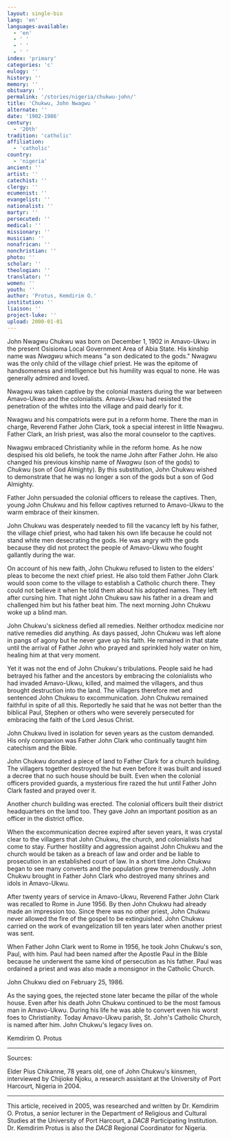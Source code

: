 ```yaml
---
layout: single-bio
lang: 'en'
languages-available:
  - 'en'
  - ' '
  - ' '
  - ' '
index: 'primary'
categories: 'c'
eulogy: ''
history: ''
memory: ''
obituary: ''
permalink: '/stories/nigeria/chukwu-john/'
title: 'Chukwu, John Nwagwu '
alternate: ''
date: '1902-1986'
century:
  - '20th'
tradition: 'catholic'
affiliation:
  - 'catholic'
country:
  - 'nigeria'
ancient: ''
artist: ''
catechist: ''
clergy: ''
ecumenist: ''
evangelist: ''
nationalist: ''
martyr: ''
persecuted: ''
medical: ''
missionary: ''
musician: ''
nonafrican: ''
nonchristian: ''
photo: ''
scholar: ''
theologian: ''
translator: ''
women: ''
youth: ''
author: 'Protus, Kemdirim O.'
institution: ''
liaison: ''
project-luke: ''
upload: 2000-01-01
---
```



John Nwagwu Chukwu was born on December 1, 1902 in Amavo-Ukwu in the present Osisioma Local Government Area of Abia State. His kinship name was *Nwagwu* which means "a son dedicated to the gods." Nwagwu was the only child of the village chief priest. He was the epitome of handsomeness and intelligence but his humility was equal to none. He was generally admired and loved.

Nwagwu was taken captive by the colonial masters during the war between Amavo-Ukwo and the colonialists. Amavo-Ukwu had resisted the penetration of the whites into the village and paid dearly for it.

Nwagwu and his compatriots were put in a reform home. There the man in charge, Reverend Father John Clark, took a special interest in little Nwagwu. Father Clark, an Irish priest, was also the moral counselor to the captives.

Nwagwu embraced Christianity while in the reform home. As he now despised his old beliefs, he took the name John after Father John. He also changed his previous kinship name of *Nwagwu* (son of the gods) to *Chukwu* (son of God Almighty). By this substitution, John Chukwu wished to demonstrate that he was no longer a son of the gods but a son of God Almighty.

Father John persuaded the colonial officers to release the captives. Then, young John Chukwu and his fellow captives returned to Amavo-Ukwu to the warm embrace of their kinsmen.

John Chukwu was desperately needed to fill the vacancy left by his father, the village chief priest, who had taken his own life because he could not stand white men desecrating the gods. He was angry with the gods because they did not protect the people of Amavo-Ukwu who fought gallantly during the war.

On account of his new faith, John Chukwu refused to listen to the elders' pleas to become the next chief priest. He also told them Father John Clark would soon come to the village to establish a Catholic church there. They could not believe it when he told them about his adopted names. They left after cursing him. That night John Chukwu saw his father in a dream and challenged him but his father beat him. The next morning John Chukwu woke up a blind man.

John Chukwu's sickness defied all remedies. Neither orthodox medicine nor native remedies did anything. As days passed, John Chukwu was left alone in pangs of agony but he never gave up his faith. He remained in that state until the arrival of Father John who prayed and sprinkled holy water on him, healing him at that very moment.

Yet it was not the end of John Chukwu's tribulations. People said he had betrayed his father and the ancestors by embracing the colonialists who had invaded Amavo-Ukwu, killed, and maimed the villagers, and thus brought destruction into the land. The villagers therefore met and sentenced John Chukwu to excommunication. John Chukwu remained faithful in spite of all this. Reportedly he said that he was not better than the biblical Paul, Stephen or others who were severely persecuted for embracing the faith of the Lord Jesus Christ.

John Chukwu lived in isolation for seven years as the custom demanded. His only companion was Father John Clark who continually taught him catechism and the Bible.

John Chukwu donated a piece of land to Father Clark for a church building. The villagers together destroyed the hut even before it was built and issued a decree that no such house should be built. Even when the colonial officers provided guards, a mysterious fire razed the hut until Father John Clark fasted and prayed over it.

Another church building was erected. The colonial officers built their district headquarters on the land too. They gave John an important position as an officer in the district office.

When the excommunication decree expired after seven years, it was crystal clear to the villagers that John Chukwu, the church, and colonialists had come to stay. Further hostility and aggression against John Chukwu and the church would be taken as a breach of law and order and be liable to prosecution in an established court of law. In a short time John Chukwu began to see many converts and the population grew tremendously. John Chukwu brought in Father John Clark who destroyed many shrines and idols in Amavo-Ukwu.

After twenty years of service in Amavo-Ukwu, Reverend Father John Clark was recalled to Rome in June 1956. By then John Chukwu had already made an impression too. Since there was no other priest, John Chukwu never allowed the fire of the gospel to be extinguished. John Chukwu carried on the work of evangelization till ten years later when another priest was sent.

When Father John Clark went to Rome in 1956, he took John Chukwu's son, Paul, with him. Paul had been named after the Apostle Paul in the Bible because he underwent the same kind of persecution as his father. Paul was ordained a priest and was also made a monsignor in the Catholic Church.

John Chukwu died on February 25, 1986.

As the saying goes, the rejected stone later became the pillar of the whole house. Even after his death John Chukwu continued to be the most famous man in Amavo-Ukwu. During his life he was able to convert even his worst foes to Christianity. Today Amavo-Ukwu parish, St. John's Catholic Church, is named after him. John Chukwu's legacy lives on.

Kemdirim O. Protus

---

Sources:

Elder Pius Chikanne, 78 years old, one of John Chukwu's kinsmen, interviewed by Chijioke Njoku, a research assistant at the University of Port Harcourt, Nigeria in 2004.

---

This article, received in 2005, was researched and written by Dr. Kemdirim O. Protus,
a senior lecturer in the Department of Religious and Cultural Studies at the University of Port Harcourt, a *DACB* Participating Institution. Dr. Kemdirim Protus is also the *DACB* Regional Coordinator for Nigeria.